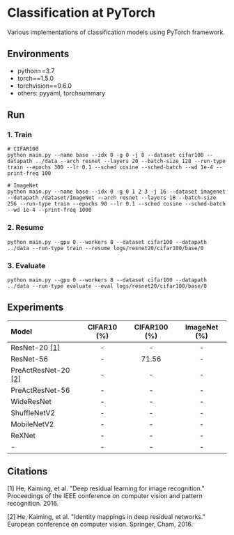 # Classification at PyTorch
Various implementations of classification models using PyTorch framework.


## Environments
* python==3.7
* torch==1.5.0
* torchvision==0.6.0
* others: pyyaml, torchsummary


## Run
### 1. Train
```
# CIFAR100
python main.py --name base --idx 0 -g 0 -j 8 --dataset cifar100 --datapath ../data --arch resnet --layers 20 --batch-size 128 --run-type train --epochs 300 --lr 0.1 --sched cosine --sched-batch --wd 1e-4 --print-freq 100

# ImageNet
python main.py --name base --idx 0 -g 0 1 2 3 -j 16 --dataset imagenet --datapath /dataset/ImageNet --arch resnet --layers 18 --batch-size 256 --run-type train --epochs 90 --lr 0.1 --sched cosine --sched-batch --wd 1e-4 --print-freq 1000
```

### 2. Resume
```
python main.py --gpu 0 --workers 8 --dataset cifar100 --datapath ../data --run-type train --resume logs/resnet20/cifar100/base/0
```

### 3. Evaluate
```
python main.py --gpu 0 --workers 8 --dataset cifar100 --datapath ../data --run-type evaluate --eval logs/resnet20/cifar100/base/0
```


## Experiments
| Model | CIFAR10 (%) | CIFAR100 (%) | ImageNet (%) |
| :------- | :-------: | :-------: | :-------: |
| ResNet-20 [[1]](#1) | - | - | - |
| ResNet-56 | - | 71.56 | - |
| PreActResNet-20 [[2]](#2) | - | - | - |
| PreActResNet-56 | - | - | - |
| WideResNet | - | - | - |
| ShuffleNetV2 | - | - | - |
| MobileNetV2 | - | - | - |
| ReXNet | - | - | - |
| - | - | - | - |


## Citations
<a id="1">[1]</a> He, Kaiming, et al. "Deep residual learning for image recognition." Proceedings of the IEEE conference on computer vision and pattern recognition. 2016.

<a id="2">[2]</a> He, Kaiming, et al. "Identity mappings in deep residual networks." European conference on computer vision. Springer, Cham, 2016.

